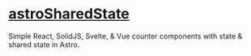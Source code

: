 # [astroSharedState](https://astrosharedstate.netlify.app/)
Simple React, SolidJS, Svelte, &amp; Vue counter components with state &amp; shared state in Astro.
